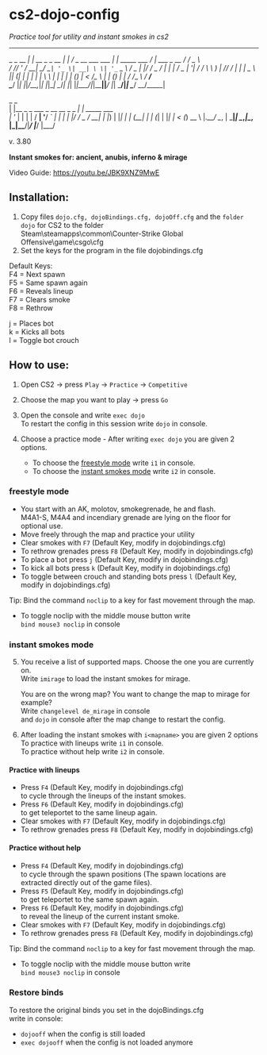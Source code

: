 # cs2-dojo-config
*Practice tool for utility and instant smokes in cs2*

  _____           _              _     __                 _                __                ___  __ ____   
  \_   \_ __  ___| |_ __ _ _ __ | |_  / _\_ __ ___   ___ | | _____  ___   / _| ___  _ __    / __\/ _\___ \  
   / /\/ '_ \/ __| __/ _` | '_ \| __| \ \| '_ ` _ \ / _ \| |/ / _ \/ __| | |_ / _ \| '__|  / /   \ \  __) | 
/\/ /_ | | | \__ \ || (_| | | | | |_  _\ \ | | | | | (_) |   <  __/\__ \ |  _| (_) | |    / /___ _\ \/ __/  
\____/ |_| |_|___/\__\__,_|_| |_|\__| \__/_| |_| |_|\___/|_|\_\___||___/ |_|  \___/|_|    \____/ \__/_____| 

 _                                  _              
| |__  _   _    ___ _ __ __ _ _   _| | _____  ___  
| '_ \| | | |  / __| '__/ _` | | | | |/ / _ \/ __| 
| |_) | |_| | | (__| | | (_| | |_| |   < (_) \__ \ 
|_.__/ \__, |  \___|_|  \__,_|\__, |_|\_\___/|___/ 
       |___/                  |___/                

ᴠ. 3.80

**Instant smokes for: ancient, anubis, inferno & mirage**

Video Guide:
https://youtu.be/JBK9XNZ9MwE

## Installation: 
1.    Copy files `dojo.cfg, dojoBindings.cfg, dojoOff.cfg` and the `folder dojo` for CS2 to the folder  
     Steam\steamapps\common\Counter-Strike Global Offensive\game\csgo\cfg    
2.   Set the keys for the program in the file dojobindings.cfg   

Default Keys:  
F4 = Next spawn  
F5 = Same spawn again  
F6 = Reveals lineup  
F7 = Clears smoke  
F8 = Rethrow 
 
j = Places bot        
k = Kicks all bots         
l = Toggle bot crouch 

## How to use:
1.   Open CS2 -> press `Play` -> `Practice` -> `Competitive` 

2.   Choose the map you want to play -> press `Go`

3.   Open the console and write `exec dojo`  
   To restart the config in this session write `dojo` in console.

4.   Choose a practice mode
    - After writing `exec dojo` you are given 2 options.  
      * To choose the [freestyle mode](https://github.com/craykos/cs2-dojo-config#freestyle-mode) write `i1` in console.  
      * To choose the [instant smokes mode](https://github.com/craykos/cs2-dojo-config#instant-smokes-mode) write `i2` in console.

### freestyle mode
 - You start with an AK, molotov, smokegrenade, he and flash.  
   M4A1-S, M4A4 and incendiary grenade are lying on the floor for optional use.
 - Move freely through the map and practice your utility
 - Clear smokes with `F7` (Default Key, modify in dojobindings.cfg)      
 - To rethrow grenades press `F8` (Default Key, modify in dojobindings.cfg)  
 - To place a bot press `j` (Default Key, modify in dojobindings.cfg)  
 - To kick all bots press `k` (Default Key, modify in dojobindings.cfg)  
 - To toggle between crouch and standing bots press `l` (Default Key, modify in dojobindings.cfg)

Tip: Bind the command `noclip` to a key for fast movement through the map.  
  - To toggle noclip with the middle mouse button write  
       `bind mouse3 noclip` in console

### instant smokes mode  
5. You receive a list of supported maps. Choose the one you are currently on.  
   Write `imirage` to load the instant smokes for mirage.

   You are on the wrong map? You want to change the map to mirage for example?   
   Write `changelevel de_mirage` in console  
   and `dojo` in console after the map change to restart the config. 
 
6. After loading the instant smokes with `i<mapname>` you are given 2 options  
   To practice with lineups write `i1` in console.  
   To practice without help write `i2` in console.

#### Practice with lineups ####
-  Press `F4` (Default Key, modify in dojobindings.cfg)  
   to cycle through the lineups of the instant smokes.
-  Press `F6` (Default Key, modify in dojobindings.cfg)  
   to get teleportet to the same lineup again.   
 - Clear smokes with `F7` (Default Key, modify in dojobindings.cfg)      
 - To rethrow grenades press `F8` (Default Key, modify in dojobindings.cfg)  

#### Practice without help ####
-  Press `F4` (Default Key, modify in dojobindings.cfg)  
   to cycle through the spawn positions (The spawn locations are extracted directly out of the game files).
-  Press `F5` (Default Key, modify in dojobindings.cfg)  
   to get teleportet to the same spawn again.  
 -  Press `F6` (Default Key, modify in dojobindings.cfg)  
   to reveal the lineup of the current instant smoke.    
 - Clear smokes with `F7` (Default Key, modify in dojobindings.cfg)      
 - To rethrow grenades press `F8` (Default Key, modify in dojobindings.cfg) 

Tip: Bind the command `noclip` to a key for fast movement through the map.  
  - To toggle noclip with the middle mouse button write  
       `bind mouse3 noclip` in console

### Restore binds ###
To restore the original binds you set in the dojoBindings.cfg  
write in console:
- `dojooff` when the config is still loaded
- `exec dojooff` when the config is not loaded anymore
